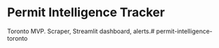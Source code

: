 # Permit Intelligence Tracker

Toronto MVP. Scraper, Streamlit dashboard, alerts.# permit-intelligence-toronto
